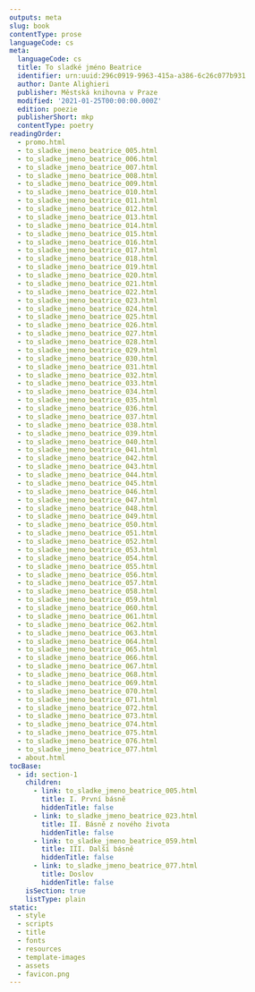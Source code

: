```yaml
---
outputs: meta
slug: book
contentType: prose
languageCode: cs
meta:
  languageCode: cs
  title: To sladké jméno Beatrice
  identifier: urn:uuid:296c0919-9963-415a-a386-6c26c077b931
  author: Dante Alighieri
  publisher: Městská knihovna v Praze
  modified: '2021-01-25T00:00:00.000Z'
  edition: poezie
  publisherShort: mkp
  contentType: poetry
readingOrder:
  - promo.html
  - to_sladke_jmeno_beatrice_005.html
  - to_sladke_jmeno_beatrice_006.html
  - to_sladke_jmeno_beatrice_007.html
  - to_sladke_jmeno_beatrice_008.html
  - to_sladke_jmeno_beatrice_009.html
  - to_sladke_jmeno_beatrice_010.html
  - to_sladke_jmeno_beatrice_011.html
  - to_sladke_jmeno_beatrice_012.html
  - to_sladke_jmeno_beatrice_013.html
  - to_sladke_jmeno_beatrice_014.html
  - to_sladke_jmeno_beatrice_015.html
  - to_sladke_jmeno_beatrice_016.html
  - to_sladke_jmeno_beatrice_017.html
  - to_sladke_jmeno_beatrice_018.html
  - to_sladke_jmeno_beatrice_019.html
  - to_sladke_jmeno_beatrice_020.html
  - to_sladke_jmeno_beatrice_021.html
  - to_sladke_jmeno_beatrice_022.html
  - to_sladke_jmeno_beatrice_023.html
  - to_sladke_jmeno_beatrice_024.html
  - to_sladke_jmeno_beatrice_025.html
  - to_sladke_jmeno_beatrice_026.html
  - to_sladke_jmeno_beatrice_027.html
  - to_sladke_jmeno_beatrice_028.html
  - to_sladke_jmeno_beatrice_029.html
  - to_sladke_jmeno_beatrice_030.html
  - to_sladke_jmeno_beatrice_031.html
  - to_sladke_jmeno_beatrice_032.html
  - to_sladke_jmeno_beatrice_033.html
  - to_sladke_jmeno_beatrice_034.html
  - to_sladke_jmeno_beatrice_035.html
  - to_sladke_jmeno_beatrice_036.html
  - to_sladke_jmeno_beatrice_037.html
  - to_sladke_jmeno_beatrice_038.html
  - to_sladke_jmeno_beatrice_039.html
  - to_sladke_jmeno_beatrice_040.html
  - to_sladke_jmeno_beatrice_041.html
  - to_sladke_jmeno_beatrice_042.html
  - to_sladke_jmeno_beatrice_043.html
  - to_sladke_jmeno_beatrice_044.html
  - to_sladke_jmeno_beatrice_045.html
  - to_sladke_jmeno_beatrice_046.html
  - to_sladke_jmeno_beatrice_047.html
  - to_sladke_jmeno_beatrice_048.html
  - to_sladke_jmeno_beatrice_049.html
  - to_sladke_jmeno_beatrice_050.html
  - to_sladke_jmeno_beatrice_051.html
  - to_sladke_jmeno_beatrice_052.html
  - to_sladke_jmeno_beatrice_053.html
  - to_sladke_jmeno_beatrice_054.html
  - to_sladke_jmeno_beatrice_055.html
  - to_sladke_jmeno_beatrice_056.html
  - to_sladke_jmeno_beatrice_057.html
  - to_sladke_jmeno_beatrice_058.html
  - to_sladke_jmeno_beatrice_059.html
  - to_sladke_jmeno_beatrice_060.html
  - to_sladke_jmeno_beatrice_061.html
  - to_sladke_jmeno_beatrice_062.html
  - to_sladke_jmeno_beatrice_063.html
  - to_sladke_jmeno_beatrice_064.html
  - to_sladke_jmeno_beatrice_065.html
  - to_sladke_jmeno_beatrice_066.html
  - to_sladke_jmeno_beatrice_067.html
  - to_sladke_jmeno_beatrice_068.html
  - to_sladke_jmeno_beatrice_069.html
  - to_sladke_jmeno_beatrice_070.html
  - to_sladke_jmeno_beatrice_071.html
  - to_sladke_jmeno_beatrice_072.html
  - to_sladke_jmeno_beatrice_073.html
  - to_sladke_jmeno_beatrice_074.html
  - to_sladke_jmeno_beatrice_075.html
  - to_sladke_jmeno_beatrice_076.html
  - to_sladke_jmeno_beatrice_077.html
  - about.html
tocBase:
  - id: section-1
    children:
      - link: to_sladke_jmeno_beatrice_005.html
        title: I. První básně
        hiddenTitle: false
      - link: to_sladke_jmeno_beatrice_023.html
        title: II. Básně z nového života
        hiddenTitle: false
      - link: to_sladke_jmeno_beatrice_059.html
        title: III. Další básně
        hiddenTitle: false
      - link: to_sladke_jmeno_beatrice_077.html
        title: Doslov
        hiddenTitle: false
    isSection: true
    listType: plain
static:
  - style
  - scripts
  - title
  - fonts
  - resources
  - template-images
  - assets
  - favicon.png
---
```

